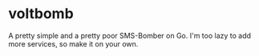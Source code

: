 # voltbomb
A pretty simple and a pretty poor SMS-Bomber on Go. I'm too lazy to add more services, so make it on your own.
